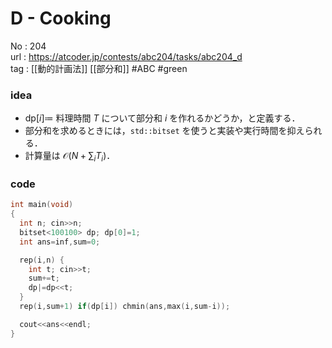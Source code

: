# D - Cooking

No	: 204  
url	: https://atcoder.jp/contests/abc204/tasks/abc204_d  
tag	: [[動的計画法]] [[部分和]]  #ABC #green

### idea
- $\text{dp}[i] \coloneqq$ 料理時間 $T$ について部分和 $i$ を作れるかどうか，と定義する．
- 部分和を求めるときには，`std::bitset` を使うと実装や実行時間を抑えられる．
- 計算量は $\mathcal{O}(N+\sum_{i} T_i)$．

### code
```cpp
int	main(void)
{
  int n; cin>>n;
  bitset<100100> dp; dp[0]=1;
  int ans=inf,sum=0;

  rep(i,n) {
    int t; cin>>t;
    sum+=t;
    dp|=dp<<t;
  }
  rep(i,sum+1) if(dp[i]) chmin(ans,max(i,sum-i));

  cout<<ans<<endl;
}
```